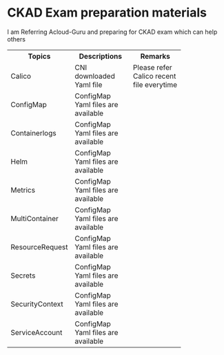 



<!DOCTYPE html>
<html>
<h1>CKAD Exam preparation materials</h1>
<p>I am Referring Acloud-Guru and preparing for CKAD exam which can help others</p>


<table style="width:80%">
  <tr>
    <th>Topics</th>
    <th>Descriptions</th>
    <th>Remarks</th>
  </tr>
  <tr>
    <td>Calico</td>
    <td>CNI downloaded Yaml file</td>
    <td>Please refer Calico recent file everytime</td>
  </tr>
    <tr>
    <td>ConfigMap</td>
    <td>ConfigMap Yaml files are available</td>
    <td></td>
  </tr>
    <tr>
    <td>Containerlogs</td>
     <td>ConfigMap Yaml files are available</td>
    <td></td>
  </tr>
    <tr>
    <td>Helm</td>
        <td>ConfigMap Yaml files are available</td>
    <td></td>
  </tr>
    <tr>
    <td>Metrics</td>
        <td>ConfigMap Yaml files are available</td>
    <td></td>
  </tr>
  <tr>
    <td>MultiContainer</td>
        <td>ConfigMap Yaml files are available</td>
    <td></td>
  </tr>
    <tr>
    <td>ResourceRequest</td>
        <td>ConfigMap Yaml files are available</td>
    <td></td>
  </tr>
    <tr>
    <td>Secrets</td>
        <td>ConfigMap Yaml files are available</td>
    <td></td>
  </tr>
    <tr>
    <td>SecurityContext</td>
        <td>ConfigMap Yaml files are available</td>
    <td></td>
  </tr>
    <tr>
    <td>ServiceAccount</td>
        <td>ConfigMap Yaml files are available</td>
    <td></td>
  </tr>
</table>